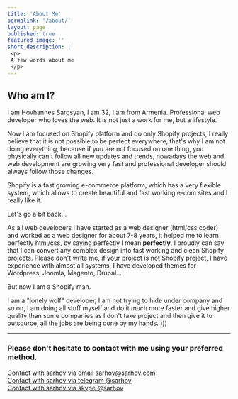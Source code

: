 ```yaml
---
title: 'About Me'
permalink: '/about/'
layout: page
published: true
featured_image: ''
short_description: |
 <p>
 A few words about me
 </p>
---
```


##  Who am I?

I am Hovhannes Sargsyan, I am 32, I am from Armenia. Professional web developer who loves the web.
It is not just a work for me, but a lifestyle.

Now I am focused on Shopify platform and do only Shopify projects, I really believe that it is not possible to be perfect everywhere, that's why I am not doing everything, because if you are not focused on one thing, you physically can't follow all new updates  and trends, nowadays the web and web development are growing very fast and professional developer should always follow those changes.

Shopify is a fast growing e-commerce platform, which has a very flexible system, which allows to create beautiful and fast working e-com sites and I really like it.

Let's go a bit back...

As all web developers I have started as a web designer (html/css coder) and worked as a web designer for about 7-8 years, it helped me to learn perfectly html/css, by saying  perfectly I mean **perfectly**. I proudly can say that I can convert any complex  design into fast working and clean Shopify projects. Please don't write me, if your project is not Shopify project, I have experience with almost all systems, I have developed themes for Wordpress, Joomla, Magento, Drupal...

But now I am a Shopify man.

I am a "lonely wolf" developer, I am not trying to hide under company and so on, I am doing all stuff myself and do it much more faster and give higher quality than some companies as I don't take project and then give it to outsource, all the jobs are being done by  my hands. )))

---

### Please don't hesitate to contact with me using your preferred method.


<div class="b-contact b-contact_page">
  <!-- <h3 class="b-contact__title">Contact</h3> -->
  <div class="b-contact__line">
    <a href="mailto:sarhov@sarhov.com?subject=Hello sarhov!" class="b-contact__link" title="Contact with sarhov via email">
      <span class="b-contact__icon b-contact__icon_email">Contact with sarhov via email</span>
      <span class="b-contact__link-text">sarhov@sarhov.com</span>
    </a>
  </div>
  <!-- /.b-contact__line -->

  <div class="b-contact__line">
    <a href="https://t.me/sarhov" target="_blank" class="b-contact__link" title="Contact with sarhov via telegram">
      <span class="b-contact__icon b-contact__icon_telegram">Contact with sarhov via telegram</span>
      <span class="b-contact__link-text">@sarhov</span>
    </a>
  </div>
  <!-- /.b-contact__line -->

  <div class="b-contact__line">
    <a href="skype:sarhov?chat" class="b-contact__link" title="Contact with sarhov via skype">
      <span class="b-contact__icon b-contact__icon_skype">Contact with sarhov via skype</span>
      <span class="b-contact__link-text">@sarhov</span>
    </a>
  </div>
  <!-- /.b-contact__line -->

</div>
<!-- /.b-contact -->

